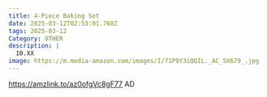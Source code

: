 ```yaml
---
title: 4-Piece Baking Set
date: 2025-03-12T02:53:01.768Z
tags: 2025-03-12
Category: OTHER
description: |
  10.XX
image: https://m.media-amazon.com/images/I/71P9Y3iQQIL._AC_SX679_.jpg
---
```

https://amzlink.to/az0ofgVc8gF77   AD